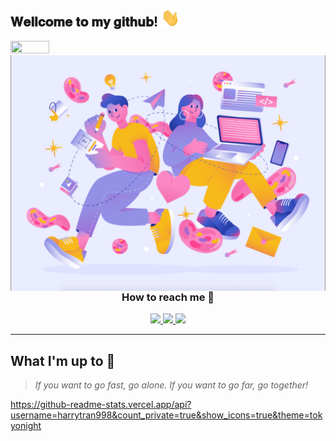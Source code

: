 <h2> 𝐖𝐞𝐥𝐥𝐜𝐨𝐦𝐞 𝐭𝐨 𝐦𝐲 𝐠𝐢𝐭𝐡𝐮𝐛! <img src="https://github.com/harrytran998/harrytran998/blob/master/assets/hithere.gif" width="30px"></h2>

<div>
<img align="left" src="https://github.com/harrytran998/harrytran998/blob/master/assets/unicorn.gif" width="35%" height="45%"/>
<img align="right" src="https://github.com/harrytran998/harrytran998/blob/master/assets/teamwork.png" alt="If you want to go fast, go alone. If you want to go far, go together" />
</div>

<br />
<br />
<br />
<br />
<br />
<br />
<br />
<br />
<br />
<br />
<br />

---

<div align="center">
<h3>How to reach me 👻</h3>

<div align="center">
  <a href= "https://www.linkedin.com/in/harrytran998/" target="_blank">
    <img src="https://img.icons8.com/dusk/48/000000/linkedin.png" />
  </a>
  <a href= "https://twitter.com/harrytran998" target="_blank">
   <img src="https://img.icons8.com/dusk/48/000000/twitter.png" />
  </a>
  <a href="https://www.facebook.com/harrytran998" target="_blank">
   <img src="https://img.icons8.com/dusk/48/000000/facebook.png" />
  </a>
</div>

</div>

---

## What I'm up to 🥳

> *If you want to go fast, go alone. If you want to go far, go together!*

https://github-readme-stats.vercel.app/api?username=harrytran998&count_private=true&show_icons=true&theme=tokyonight
